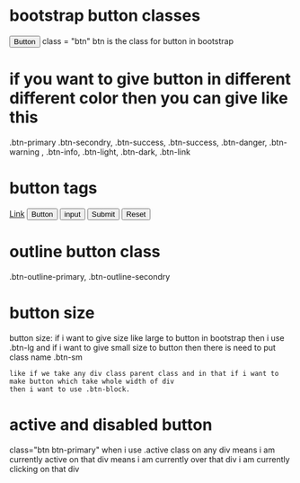 # bootstrap button classes

<button type="button">Button</button>
class = "btn"  btn is the class for button in bootstrap

# if you want to give button in different different color then you can give like this 
.btn-primary
.btn-secondry, .btn-success, .btn-success, .btn-danger, .btn-warning , .btn-info, .btn-light, .btn-dark, .btn-link

# button tags

<a class="btn btn-primary" href="#" role="button">Link</a>
<button class="btn btn-primary" type="submit">Button</button>
<input class="btn btn-primary" type="button" value="input"/>
<input class="btn btn-primary" type="submit" value="Submit" />
<input class="btn btn-primary" type="reset" value="Reset">

# outline button class 
.btn-outline-primary, .btn-outline-secondry

# button size

button size:
    if i want to give size like large to button in bootstrap then i use .btn-lg and if i want to give small size to button then there is need to put class
    name .btn-sm
    
    like if we take any div class parent class and in that if i want to make button which take whole width of div 
    then i want to use .btn-block.

# active and disabled button

class="btn btn-primary" when i use .active class on any div means i am currently active on that div means
i am currently over that div i am currently clicking on that div

